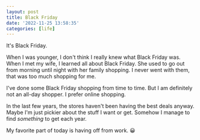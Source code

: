 ```yaml
---
layout: post
title: Black Friday
date: '2022-11-25 13:58:35'
categories: [life]
---
```


It's Black Friday.

When I was younger, I don't think I really knew what Black Friday was. When I met my wife, I learned all about Black Friday. She used to go out from morning until night with her family shopping. I never went with them, that was too much shopping for me.

I've done some Black Friday shopping from time to time. But I am definitely not an all-day shopper. I prefer online shopping. &nbsp;

In the last few years, the stores haven't been having the best deals anyway. Maybe I'm just pickier about the stuff I want or get. Somehow I manage to find _something_ to get each year.

My favorite part of today is having off from work. 😀

